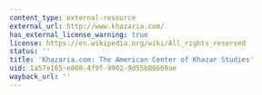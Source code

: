```yaml
---
content_type: external-resource
external_url: http://www.khazaria.com/
has_external_license_warning: true
license: https://en.wikipedia.org/wiki/All_rights_reserved
status: ''
title: 'Khazaria.com: The American Center of Khazar Studies'
uid: 1a57e165-e808-4f9f-9902-9d55b86669ae
wayback_url: ''
---
```

